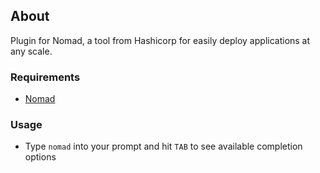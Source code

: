 ## About

Plugin for Nomad, a tool from Hashicorp for easily deploy applications at any scale.

### Requirements

 * [Nomad](https://nomadproject.io/)

### Usage

 * Type `nomad` into your prompt and hit `TAB` to see available completion options
